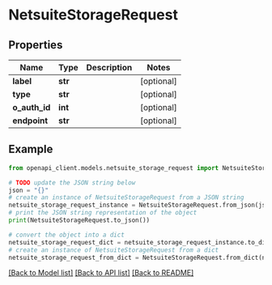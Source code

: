 # NetsuiteStorageRequest


## Properties

Name | Type | Description | Notes
------------ | ------------- | ------------- | -------------
**label** | **str** |  | [optional] 
**type** | **str** |  | [optional] 
**o_auth_id** | **int** |  | [optional] 
**endpoint** | **str** |  | [optional] 

## Example

```python
from openapi_client.models.netsuite_storage_request import NetsuiteStorageRequest

# TODO update the JSON string below
json = "{}"
# create an instance of NetsuiteStorageRequest from a JSON string
netsuite_storage_request_instance = NetsuiteStorageRequest.from_json(json)
# print the JSON string representation of the object
print(NetsuiteStorageRequest.to_json())

# convert the object into a dict
netsuite_storage_request_dict = netsuite_storage_request_instance.to_dict()
# create an instance of NetsuiteStorageRequest from a dict
netsuite_storage_request_from_dict = NetsuiteStorageRequest.from_dict(netsuite_storage_request_dict)
```
[[Back to Model list]](../README.md#documentation-for-models) [[Back to API list]](../README.md#documentation-for-api-endpoints) [[Back to README]](../README.md)


